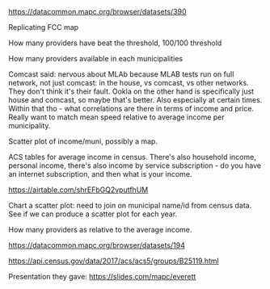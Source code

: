 https://datacommon.mapc.org/browser/datasets/390

Replicating FCC map

How many providers have beat the threshold, 100/100 threshold

How many providers available in each municipalities 

Comcast said: nervous about MLAb because MLAB tests run on full network, not just comcast: in the house, vs comcast, vs other networks. They don't think it's their fault. Ookla on the other hand is specifically just house and comcast, so maybe that's better. Also especially at certain times. Within that tho - what correlations are there in terms of income and price. Really want to match mean speed relative to average income per municipality.

Scatter plot of income/muni, possibly a map.

ACS tables for average income in census. There's also household income, personal income, there's also income by service subscription - do you have an internet subscription, and then what is your income.

https://airtable.com/shrEFbGQ2vputfhUM

Chart a scatter plot: need to join on municipal name/id from census data. See if we can produce a scatter plot for each year.

How many providers as relative to the average income.

https://datacommon.mapc.org/browser/datasets/194

https://api.census.gov/data/2017/acs/acs5/groups/B25119.html

Presentation they gave: https://slides.com/mapc/everett